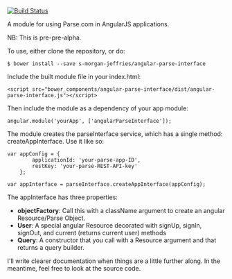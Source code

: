 [![Build Status](https://travis-ci.org/s-morgan-jeffries/angular-parse-interface.svg?branch=master)](https://travis-ci.org/s-morgan-jeffries/angular-parse-interface)

A module for using Parse.com in AngularJS applications.

NB: This is pre-pre-alpha.

To use, either clone the repository, or do:

<pre><code>$ bower install --save s-morgan-jeffries/angular-parse-interface</code></pre>

Include the built module file in your index.html:

<pre><code>&lt;script src="bower_components/angular-parse-interface/dist/angular-parse-interface.js"&gt;&lt;/script&gt;</code></pre>

Then include the module as a dependency of your app module:

<pre><code>angular.module('yourApp', ['angularParseInterface']);</code></pre>

The module creates the parseInterface service, which has a single method: createAppInterface. Use it like so:

<pre><code>var appConfig = {
        applicationId: 'your-parse-app-ID',
        restKey: 'your-parse-REST-API-key'
    };
    
var appInterface = parseInterface.createAppInterface(appConfig);
</code></pre>

The appInterface has three properties:
<ul>
<li><strong>objectFactory</strong>: Call this with a className argument to create an angular Resource/Parse Object.</li>
<li><strong>User</strong>: A special angular Resource decorated with signUp, signIn, signOut, and current (returns current user) methods</li>
<li><strong>Query</strong>: A constructor that you call with a Resource argument and that returns a query builder.</li>
</ul>

I'll write clearer documentation when things are a little further along. In the meantime, feel free to look at the source code.